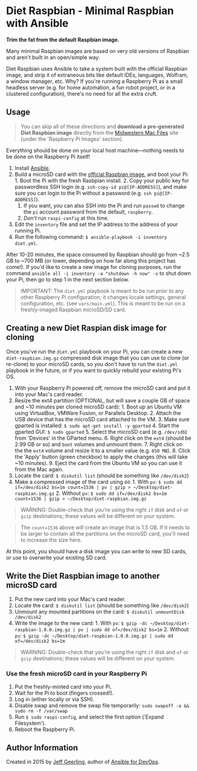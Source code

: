# Diet Raspbian - Minimal Raspbian with Ansible

**Trim the fat from the default Raspbian image.**

Many minimal Raspbian images are based on very old versions of Raspbian and aren't built in an open/simple way.

Diet Raspbian uses Ansible to take a system built with the official Raspbian image, and strip it of extraneous bits like default IDEs, languages, Wolfram, a window manager, etc. Why? If you're running a Raspberry Pi as a small headless server (e.g. for home automation, a fun robot project, or in a clustered configuration), there's no need for all the extra cruft.

## Usage

> You can skip all of these directions and **download a pre-generated Diet Raspbian image** directly from the [Midwestern Mac Files](http://files.midwesternmac.com/#raspberry-pi-images) site (under the 'Raspberry Pi Images' section).

Everything should be done on your local host machine—nothing needs to be done on the Raspberry Pi itself!

  1. Install [Ansible](http://docs.ansible.com/intro_installation.html).
  2. Build a microSD card with the [official Raspbian image](http://www.raspberrypi.org/downloads/), and boot your Pi:
    1. Boot the Pi with the fresh Rasbpian install.
    2. Copy your public key for passwordless SSH login (e.g. `ssh-copy-id pi@[IP-ADDRESS]`), and make sure you can login to the Pi without a password (e.g. `ssh pi@[IP-ADDRESS]`).
      1. If you want, you can also SSH into the Pi and run `passwd` to change the `pi` account password from the default, `raspberry`.
      2. *Don't* run `raspi-config` at this time.
  3. Edit the `inventory` file and set the IP address to the address of your running Pi.
  4. Run the following command: `$ ansible-playbook -i inventory diet.yml`.

After 10-20 minutes, the space consumed by Raspbian should go from ~2.5 GB to ~700 MB (or lower, depending on how far along this project has come!). If you'd like to create a new image for cloning purposes, run the command `ansible all -i inventory -a "shutdown -h now" -s` to shut down your Pi, then go to step 1 in the next section below.

> IMPORTANT: The `diet.yml` playbook is meant to be run *prior* to any other Raspberry Pi configuration; it changes locale settings, general configuration, etc. (see `vars/main.yml`). This is meant to be run on a freshly-imaged Raspbian microSD/SD card.

## Creating a new Diet Raspian disk image for cloning

Once you've run the `diet.yml` playbook on your Pi, you can create a new `diet-raspbian.img.gz` compressed disk image that you can use to clone (or re-clone) to your microSD cards, so you don't have to run the `diet.yml` playbook in the future, or if you want to quickly rebuild your existing Pi's OS.

  1. With your Raspberry Pi powered off, remove the microSD card and put it into your Mac's card reader.
  2. Resize the ext4 partition (OPTIONAL, but will save a couple GB of space and ~10 minutes per cloned microSD card):
    1. Boot up an Ubuntu VM using VirtualBox, VMWare Fusion, or Parallels Desktop.
    2. Attach the USB device that has the microSD card attached to the VM.
    3. Make sure gparted is installed: `$ sudo apt-get install -y gparted`
    4. Start the gparted GUI: `$ sudo gparted`
    5. Select the microSD card (e.g. `/dev/sdb`) from 'Devices' in the GParted menu.
    6. Right click on the `ext4` (should be 2.99 GB or so) and `boot` volumes and unmount them.
    7. Right click on the the `ext4` volume and resize it to a smaller value (e.g. `850 MB`).
    8. Click the 'Apply' button (green checkbox) to apply the changes (this will take ~10 minutes).
    9. Eject the card from the Ubuntu VM so you can use it from the Mac again.
  3. Locate the card: `$ diskutil list` (should be something like `/dev/disk2`)
  4. Make a compressed image of the card using `dd`:
    1. With `pv`: `$ sudo dd if=/dev/disk2 bs=1m count=1536 | pv | gzip > ~/Desktop/diet-raspbian.img.gz`
    2. Without `pv`: `$ sudo dd if=/dev/disk2 bs=1m count=1536 | gzip > ~/Desktop/diet-raspbian.img.gz`

> WARNING: Double-check that you're using the right `if` disk and `of` or `gzip` destinations; these values will be different on your system.

> The `count=1536` above will create an image that is 1.5 GB. If it needs to be larger to contain all the partitions on the microSD card, you'll need to increase the size here.

At this point, you should have a disk image you can write to new SD cards, or use to overwrite your existing SD card.

## Write the Diet Raspbian image to another microSD card

  1. Put the new card into your Mac's card reader.
  2. Locate the card: `$ diskutil list` (should be something like `/dev/disk2`)
  3. Unmount any mounted partitions on the card: `$ diskutil unmountDisk /dev/disk2`
  3. Write the image to the new card:
    1. With `pv`: `$ gzip -dc ~/Desktop/diet-raspbian-1.0.0.img.gz | pv | sudo dd of=/dev/disk2 bs=1m`
    2. Without `pv`: `$ gzip -dc ~/Desktop/diet-raspbian-1.0.0.img.gz | sudo dd of=/dev/disk2 bs=1m`

> WARNING: Double-check that you're using the right `if` disk and `of` or `gzip` destinations; these values will be different on your system.

### Use the fresh microSD card in your Raspberry Pi

  1. Put the freshly-minted card into your Pi.
  2. Wait for the Pi to boot (fingers crossed!).
  3. Log in (either locally or via SSH).
  4. Disable swap and remove the swap file temporarily: `sudo swapoff -a && sudo rm -f /var/swap`
  4. Run `$ sudo raspi-config`, and select the first option ('Expand Filesystem').
  5. Reboot the Raspberry Pi.

## Author Information

Created in 2015 by [Jeff Geerling](http://jeffgeerling.com/), author of [Ansible for DevOps](http://ansiblefordevops.com/).
